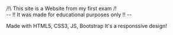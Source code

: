 /!\ This site is a Website from my first exam /!\
-- !! It was made for educational purposes only !! --

Made with HTML5, CSS3, JS, Bootstrap
It's a responssive design!

